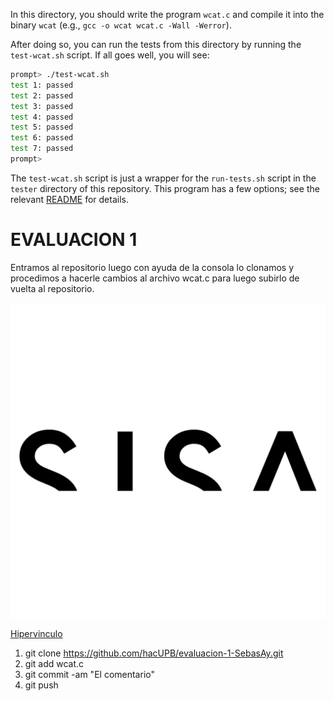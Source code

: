 
In this directory, you should write the program `wcat.c` and compile it into
the binary `wcat` (e.g., `gcc -o wcat wcat.c -Wall -Werror`).

After doing so, you can run the tests from this directory by running the
`test-wcat.sh` script. If all goes well, you will see:

```sh
prompt> ./test-wcat.sh
test 1: passed
test 2: passed
test 3: passed
test 4: passed
test 5: passed
test 6: passed
test 7: passed
prompt>
```

The `test-wcat.sh` script is just a wrapper for the `run-tests.sh` script in
the `tester` directory of this repository. This program has a few options; see
the relevant
[README](https://github.com/remzi-arpacidusseau/ostep-projects/blob/master/tester/README.md)
for details.

# EVALUACION 1

Entramos al repositorio luego con ayuda de la consola lo clonamos y procedimos a hacerle cambios al archivo wcat.c para luego subirlo de vuelta al repositorio.

![Imagen](https://github.com/hacUPB/evaluacion-1-SebasAy/blob/main/Sisa.png)

[Hipervinculo](https://github.com/hacUPB/evaluacion-1-SebasAy)

1. git clone https://github.com/hacUPB/evaluacion-1-SebasAy.git
2. git add wcat.c
3. git commit -am "El comentario"
4. git push





